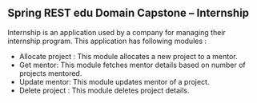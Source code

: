 ## Spring REST edu Domain Capstone – Internship

Internship is an application used by a company for managing their internship program. This application has following modules :

- Allocate project : This module allocates a new project to a mentor.
- Get mentor: This module fetches mentor details based on number of projects mentored.
- Update mentor: This module updates mentor of a project.
- Delete project : This module deletes project details.

